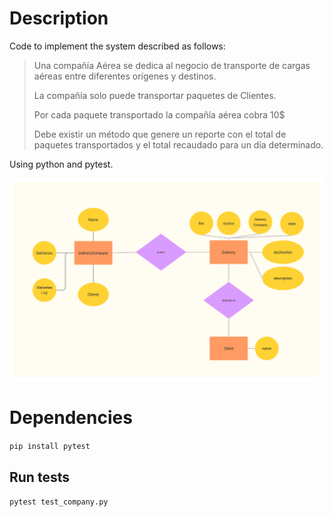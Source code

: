 # Description
Code to implement the system described as follows:


> Una compañía Aérea se dedica al negocio de transporte de cargas aéreas entre diferentes orígenes y destinos.
> 
> La compañía solo puede transportar paquetes de Clientes.
> 
> Por cada paquete transportado la compañía aérea cobra 10$
> 
> Debe existir un método que genere un reporte con el total de paquetes transportados y el total recaudado para un día determinado.


Using python and pytest.

<img src="diag.png">

# Dependencies
`pip install pytest`


## Run tests
`pytest test_company.py`

